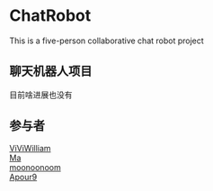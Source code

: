 # ChatRobot
 This is a five-person collaborative chat robot project
## 聊天机器人项目
目前啥进展也没有

## 参与者
[ViViWilliam](https://github.com/WilliamIshihara "ViViWilliam")<br>
[Ma](https://github.com/Ma655 "Ma")<br>
[moonoonoom](https://github.com/moonoonoom "moonoonoom")<br>
[Apour9](https://github.com/Apour9 "Apour9")<br>
